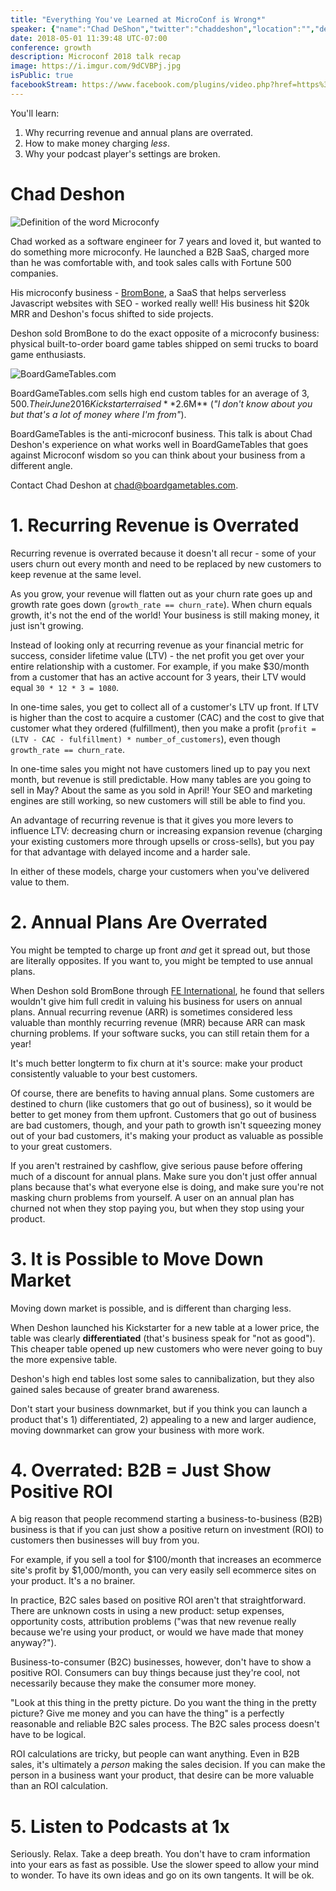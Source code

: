 ```yaml
---
title: "Everything You've Learned at MicroConf is Wrong*"
speaker: {"name":"Chad DeShon","twitter":"chaddeshon","location":"","description":"@BGTables. @RoyalsUmp. Software Engineer. Royals Fan. Board gamer.","verified":false,"image":"https://pbs.twimg.com/profile_images/2163792831/bluewaldo.png","website":"http://www.BoardGameTables.com"}
date: 2018-05-01 11:39:48 UTC-07:00
conference: growth
description: Microconf 2018 talk recap
image: https://i.imgur.com/9dCVBPj.jpg
isPublic: true
facebookStream: https://www.facebook.com/plugins/video.php?href=https%3A%2F%2Fwww.facebook.com%2Fteamlanio%2Fvideos%2F1676996419015648%2F&show_text=0&width=560
---
```


You'll learn:

1. Why recurring revenue and annual plans are overrated.
2. How to make money charging *less*.
3. Why your podcast player's settings are broken.

# Chad Deshon

![Definition of the word Microconfy](https://i.imgur.com/2tsjhyh.png)

Chad worked as a software engineer for 7 years and loved it, but wanted to do something more microconfy. He launched a B2B SaaS, charged more than he was comfortable with, and took sales calls with Fortune 500 companies.

His microconfy business - [BromBone](https://www.brombone.com/), a SaaS that helps serverless Javascript websites with SEO - worked really well! His business hit $20k MRR and Deshon's focus shifted to side projects.

Deshon sold BromBone to do the exact opposite of a microconfy business: physical built-to-order board game tables shipped on semi trucks to board game enthusiasts.

![BoardGameTables.com](https://i.imgur.com/9dCVBPj.jpg)

BoardGameTables.com sells high end custom tables for an average of $3,500. Their June 2016 Kickstarter raised **$2.6M** (_"I don't know about you but that's a lot of money where I'm from"_).

BoardGameTables is the anti-microconf business. This talk is about Chad Deshon's experience on what works well in BoardGameTables that goes against Microconf wisdom so you can think about your business from a different angle.

Contact Chad Deshon at [chad@boardgametables.com](mailto:chad@boardgametables.com).

# 1. Recurring Revenue is Overrated

Recurring revenue is overrated because it doesn't all recur - some of your users churn out every month and need to be replaced by new customers to keep revenue at the same level.

As you grow, your revenue will flatten out as your churn rate goes up and growth rate goes down (`growth_rate == churn_rate`). When churn equals growth, it's not the end of the world! Your business is still making money, it just isn't growing.

Instead of looking only at recurring revenue as your financial metric for success, consider lifetime value (LTV) - the net profit you get over your entire relationship with a customer. For example, if you make $30/month from a customer that has an active account for 3 years, their LTV would equal `30 * 12 * 3 = 1080`.

In one-time sales, you get to collect all of a customer's LTV up front. If LTV is higher than the cost to acquire a customer (CAC) and the cost to give that customer what they ordered (fulfillment), then you make a profit (`profit = (LTV - CAC - fulfillment) * number_of_customers`), even though `growth_rate == churn_rate`.

In one-time sales you might not have customers lined up to pay you next month, but revenue is still predictable. How many tables are you going to sell in May? About the same as you sold in April! Your SEO and marketing engines are still working, so new customers will still be able to find you.

An advantage of recurring revenue is that it gives you more levers to influence LTV: decreasing churn or increasing expansion revenue (charging your existing customers more through upsells or cross-sells), but you pay for that advantage with delayed income and a harder sale.

In either of these models, charge your customers when you've delivered value to them.

# 2. Annual Plans Are Overrated

You might be tempted to charge up front *and* get it spread out, but those are literally opposites. If you want to, you might be tempted to use annual plans.

When Deshon sold BromBone through [FE International](https://feinternational.com/), he found that sellers wouldn't give him full credit in valuing his business for users on annual plans. Annual recurring revenue (ARR) is sometimes considered less valuable than monthly recurring revenue (MRR) because ARR can mask churning problems. If your software sucks, you can still retain them for a year!

It's much better longterm to fix churn at it's source: make your product consistently valuable to your best customers.

Of course, there are benefits to having annual plans. Some customers are destined to churn (like customers that go out of business), so it would be better to get money from them upfront. Customers that go out of business are bad customers, though, and your path to growth isn't squeezing money out of your bad customers, it's making your product as valuable as possible to your great customers.

If you aren't restrained by cashflow, give serious pause before offering much of a discount for annual plans. Make sure you don't just offer annual plans because that's what everyone else is doing, and make sure you're not masking churn problems from yourself. A user on an annual plan has churned not when they stop paying you, but when they stop using your product.

# 3. It is Possible to Move Down Market

Moving down market is possible, and is different than charging less.

When Deshon launched his Kickstarter for a new table at a lower price, the table was clearly **differentiated** (that's business speak for "not as good"). This cheaper table opened up new customers who were never going to buy the more expensive table.

Deshon's high end tables lost some sales to cannibalization, but they also gained sales because of greater brand awareness.

Don't start your business downmarket, but if you think you can launch a product that's 1) differentiated, 2) appealing to a new and larger audience, moving downmarket can grow your business with more work.

# 4. Overrated: B2B = Just Show Positive ROI

A big reason that people recommend starting a business-to-business (B2B) business is that if you can just show a positive return on investment (ROI) to customers then businesses will buy from you.

For example, if you sell a tool for $100/month that increases an ecommerce site's profit by $1,000/month, you can very easily sell ecommerce sites on your product. It's a no brainer.

In practice, B2C sales based on positive ROI aren't that straightforward. There are unknown costs in using a new product: setup expenses, opportunity costs, attribution problems ("was that new revenue really because we're using your product, or would we have made that money anyway?").

Business-to-consumer (B2C) businesses, however, don't have to show a positive ROI. Consumers can buy things because just they're cool, not necessarily because they make the consumer more money.

"Look at this thing in the pretty picture. Do you want the thing in the pretty picture? Give me money and you can have the thing" is a perfectly reasonable and reliable B2C sales process. The B2C sales process doesn't have to be logical.

ROI calculations are tricky, but people can want anything. Even in B2B sales, it's ultimately a *person* making the sales decision. If you can make the person in a business want your product, that desire can be more valuable than an ROI calculation.

# 5. Listen to Podcasts at 1x

Seriously. Relax. Take a deep breath. You don't have to cram information into your ears as fast as possible. Use the slower speed to allow your mind to wonder. To have its own ideas and go on its own tangents. It will be ok.
